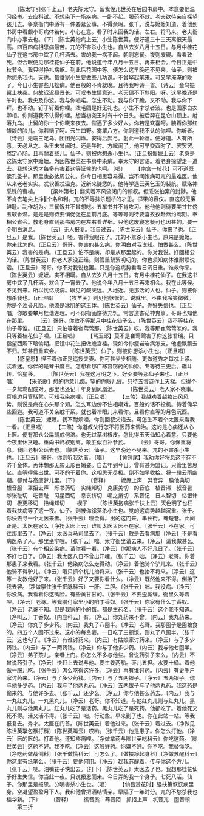 <!-- { "loadSidebar": true } -->
　　〔陈太守引张千上云〕老夫陈太守。留我侄儿世英在后园书房中。本意要他温习经书。去应科试。不想染下一场疾病。一卧不起。服药不效。老夫欲待亲自探望孩儿去。争奈衙门中适有一件要紧公事。不得余暇。张千。说与嬷嬷知道。着他到书房中看觑小哥病体若何。小心在意。看了时来回我的话。左右。将马来。老夫衙门中办事去也。〔下〕〔陈世英抱病上云〕小生陈世英。便好道三十三天离恨天最高。四百四病相思病最苦。兀的不害杀小生也。自从去岁八月十五日。与月中桂花仙子在这书房中饮了几杯酒去。害的我一病不起。朝则忘餐。夜则废寝。看看致死。但合眼便见那桂花仙子在前。他说道今年八月十五日。再来相会。今日正是中秋节令。我只得挣扎病躯。到此后花园中等。便怎么这早晚还不见来。仙子。则被你想杀我也。天也。每番家小生要做些儿功课。不曾拏起笔来。可又早淹淹的晚了。今日小生害些儿拙病。他百般的不肯就晚。且待我吟诗一首。〔诗云〕金乌振翼上扶桑。何故迟迟昼景长。可叹书生情意迫。老天偏不下斜阳。呀。这早晚还是午时也。我央及你波。我与你唱喏。怎生不动。我与你下跪。又不动。我与你下拜。也不动。钉子钉着你哩。泼毛团是好无礼也。小生不才杀者波。也是国家白衣卿相。你则道我不认得你哩。想当初尧王时有十个日头。被后羿在昆仑山顶上。射落九乌。止留的你一个你晓来夜去。催逼了多少好人。你若是欢喜呵。腆着你那红馥馥的脸儿。你若恼了呵。云生四野。雾罩八方。你则道我不认的你哩。你听者。〔诗云〕无端三足乌。团团光闪烁。安得后羿弓。射此一轮落。便好道。人有所愿。天必从之。头里未曾闹时。还是午时。方纔闹了。他可早交酉时了。罢罢罢。熬定心肠。且再耐着些儿。仙子。则被你想杀小生也。〔正旦扮嬷嬷上云〕老身是这陈太守家中嬷嬷。为因陈世英在书房中染病。奉太守的言语。着老身探望走一遭去。我想这秀才每多有害着这等证候的也呵。〔唱〕
　　【南宫一枝花】可不道既读孔圣书。那里也必达周公礼。你今日相思容易得。岂不闻饱病可兀的最难医。他从来老老实实。忒软善忒温克。近新来陡恁的。他待学遇云英乞玉的裴航。赋洛神采珠的曹植。
　　【梁州第七】翻笑着不风流闭门的颜叔。假乖张拍案的封陟。他不肯去笔尖上挣个名和利。兀的不辱抹杀题桥的才思。掷果的容仪。直这般无廉鲜耻。乱作胡为。三餐饭并不曾想吃。五车书并不肯攻习。他他他则待要美甘甘傍玉软香温。是是是则待要悄促促在星前月底。等等等则待要喜孜孜赴燕约莺期。奉相公省会。教老身直到那书房内在左右看详细。只他这废寝忘餐可也因甚的。要一个明白消息。
　　〔云〕无人报复。我自过去。〔陈世英云〕仙子。你来了也。〔正旦云〕是我。〔陈世英云〕呸。害得我眼花了。兀的不羞杀小生也。原来是嬷嬷。你来此怎的。〔正旦云〕哥哥。你害的甚么病。你明白对我说知。怕做甚么。〔陈世英云〕我害的是病。〔正旦云〕怕不是病。却是从那里起的。你对我说。好回相公的话。〔陈世英云〕你老人家没正经。则管里絮絮叨叨的。你也须知病体谁耐烦说话。〔正旦云〕哥哥。你不对我说也罢。只是你这病势看看日沉日重。谁救你来。〔陈世英云〕嬷嬷。实不相瞒。自从去岁八月十五日。有月中桂花仙子。在我这书房中饮了几杯酒。欢会了一宵去了。他说今年八月十五日再来相会。我在此等候。不见到来。所以忧忆成病。眼见的觑天远。入地近。无那活的人也。仙子。则被你想杀我也。〔正旦唱〕
　　【牧羊关】则见他恹恹的。说就里。不由我冷笑微微。你是个浊骨凡胎。他须是冰肌的这玉体。〔陈世英云〕仙子。你好失信也。〔正旦唱〕你敢要攀月桂谐连理。可不似指画饼待充饥。常言道杳茫神鬼事。哥哥也知他在那里。
　　〔云〕哥哥。你敢不等那月中桂花仙子么。〔陈世英云〕我不等桂花仙子等谁。〔正旦云〕只怕等着崔莺莺那。〔陈世英云〕哎。我等那崔莺莺怎的。我只等着桂花仙子哩。〔正旦唱〕
　　【骂玉郎】莫不是崔莺莺害了你这张君瑞。只指望西厢下暗偷期。把镜中花生扭做蟾宫桂。现如今你瘦岩岩病怎支。他虚飘飘去不归。知甚日重欢会。
　　〔陈世英云〕仙子。则被你想杀小生也。〔正旦唱〕
　　【感皇恩】怪不着你正是遥授夫妻。你可甚步步相随。更做道秀才每忒上紧。忒着迷。你伴的是琴书度日。怎想着那广寒宫窃药的仙姬。专等待三更后。纔斗转。恰星移。
　　〔陈世英云〕我在这月明之下。好歹要等那仙子来也。〔正旦唱〕
　　【采茶歌】想的你意儿痴。望的你眼儿疲。只待五言诗作上天梯。但得个一夕鸳鸯配成对。那里也还记十年身到凤凰池。
　　〔陈世英云〕老人家不晓事。耳根边只管聒絮。可知我染病哩。〔正旦唱〕
　　【三煞】我越劝着越妆出风风势。则说是病在心头那个知。怎么耳边傍不住相嘲戏。百般的话不投机。待着俺早些回避。我可道不关亲躭干系。就也着冷眼儿来看你。且看你直等的月色沉西。
　　〔陈世英云〕嬷嬷。我不耐烦哩。你则回叔父话去。可怎生不着个太医来看我一看。〔正旦唱〕
　　【二煞】你道叔父行怎不将医药来调治。这的是心病还从心上医。便有那仓公扁鹊成何济。也无过草树根皮。怎比得玉天仙知心着意。只要他今夜里休贪睡。重向书帏叙别离。敢胜似百补参芪。
　　〔云〕哥哥。你保重将息。我回老相公话去也。〔陈世英云〕仙子。这早晚还不见来。兀的不害杀小生也。〔正旦云〕哥哥。你则听我劝者。〔唱〕
　　【黄锺尾】我劝你好将息这不存不济千金体。再休想那无影无形百媚姿。自去年到今日。曾有甚为盟记。只管里苦思忆。直等得佛出世。可不的干着你。这相思无尽极。倒不如早收拾。将一段云雨幽期。都付与高唐梦儿里。〔下〕
　　〔音释〕
　　嬷魔上声　羿音异　腆他典切　馥音服　罩招去声　烁书药切　实绳知切　克康美切　的音底　植音滞　叔音暑　陟张耻切　吃音耻　习星西切　息丧挤切　嘲之捎切　系音记　日人智切　忆银计切　极更移切　拾绳知切
　　楔子
　　〔陈世英抱病张千扶上云〕天色明了也枉着我扶病等了这一夜。仙子。则被你徯落杀小生也。觉的这病势越越沉重。张千。你快去寻一个太医来者。〔张千云〕理会得。出的这门来。串长街。蓦短巷。此间正是。太医在家么〔净扮太医上云〕谁叫太医太医不在家。〔张千云〕不在家。可往那里去了。〔净云〕太医兵马司里去了。〔张千云〕敢是去看病那〔净云〕不是看病医杀了人。那里坐牢哩。〔张千云〕咄。太守衙里请去来。〔净云〕请我做甚么。〔张千云〕有个相公染病。请你看一看。〔净云〕你那病人不好几日了。〔张千云〕不好七日了。〔净云〕我太医八日不曾出汗哩。〔张千云〕咄。〔净云〕老哥。你着那患子来我看。〔张千云〕他染病怎么走得动。〔净云〕着他骑个驴儿来。〔张千云〕他骑不得驴儿。〔净云〕哦只抓个杌儿抬将来。〔张千云〕也抬不将来。〔净云〕这等一发教他好了来。〔张千云〕好了又要你看什么。〔净云〕既然他来不得。倒抬了我去罢。〔净做拏住张千把脉科云〕一肝。二胆。〔张千云〕咄。我没病。〔净云〕你没病。我看着你这嘴脸。有些黄甘甘的。〔张千云〕不要歪厮缠。衙里久等着哩。〔净云〕老哥。等我嘱付家里小的咱丁香奴。〔张千云〕你家有什么丁香奴。〔净云〕老哥不知。但是我家的小的每。都是生药名。〔张千云〕这个我不知道。〔净叫云〕丁香奴。〔内应科云〕有。〔净云〕你丸药来不曾。〔内云〕我丸药来。〔净云〕你丸了多少药。〔内云〕我丸了八囤半。〔净云〕老哥。我那囤子是囤粮食的。四五个人围不过来。这小的每贪耍。一日吃了三顿饭。则丸了八囤半。〔张千云〕这也勾了。〔净云〕有谁讨药来。〔内云〕有姑娘家讨药来。〔净云〕与了多少药钱。〔内云〕与了一两药钱。〔净云〕你与了他多少药。〔内云〕我与他七囤半。〔净云〕弟子孩儿。亲眷上门。你怎么不多与他些。曾说药引子来么。〔内云〕不曾说药引子。〔净云〕快赶上去说与他。要生姜两船。枣儿五担。水要十桶。着他做一服儿吃。〔张千云〕怎么吃得这许多。〔净云〕再有谁讨药。〔内云〕有史千户家讨药来。〔净云〕与了多少药钱。〔内云〕与了五两银子。〔净云〕五两银子。你与他多少药。〔内云〕我与了他两丸药。〔净云〕五两银子与了他两丸药。我这药是偷来的。与他许多去。〔张千云〕还少么。〔净云〕你与他甚么药去。〔内云〕我与一丸红丸儿。一丸黑丸儿。〔净云〕老哥。你不知道。与他红丸儿则与红丸儿。黑丸儿则与他黑丸儿。红丸儿吃了是活药。黑丸儿吃了是死药。他都吃了。着他死又死不得。活又活不得。〔张千云〕咄。行动些。早来到了也。你在此站一站。等我报复去。秀才。太医在门首。〔陈世英云〕着他过来。〔张千云〕着过去。〔净做见陈世英拏包袱打科〕〔陈世英叫云〕哎哟。〔张千云〕他是患子。你怎么打他。〔净云〕医的医的。打着他。还知疼痛哩。〔净做拿药与陈世英吃科云〕你吃这药。〔陈世英云〕这药不好。我不吃。〔净云〕这般好药。你嫌不好。你不吃。我替你吃。〔净吃药做战倒科〕〔张千做慌科云〕可怎么了。〔做扶凈起身科〕〔净做苏醒科云〕你这里有纸笔么。〔张千云〕要他何用。〔净云〕趁我苏醒着。传与你这个方儿。〔张千云〕唗。油嘴花子快出去。〔打下〕〔陈世英云〕太医去了也。我想那桂花仙子好生失信。你当此一夜。只说报恩而来。今日弄的我一个身子。七死八活。仙子。你那里是报恩。分明害杀小生也。〔唱〕
　　【仙吕赏花时】强扶策恹恹病里身。空凝望盈盈月下人。我和他曾把酒结情亲。早隔了一年时分。兀的不愁杀我也桂华新。〔下〕
　　〔音释〕
　　徯音奚　蓦音陌　抓招上声　杌音兀　囤音顿
　　第三折
